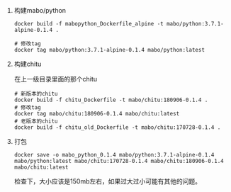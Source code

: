 1. 构建mabo/python

   ```
   docker build -f mabopython_Dockerfile_alpine -t mabo/python:3.7.1-alpine-0.1.4 .
   
   # 修改tag 
   docker tag mabo/python:3.7.1-alpine-0.1.4 mabo/python:latest
   ```

2. 构建chitu

   在上一级目录里面的那个chitu

   ```
   # 新版本的chitu
   docker build -f chitu_Dockerfile -t mabo/chitu:180906-0.1.4 .
   # 修改tag
   docker tag mabo/chitu:180906-0.1.4 mabo/chitu:latest
   # 老版本的chitu
   docker build -f chitu_old_Dockerfile -t mabo/chitu:170728-0.1.4 .
   ```

3. 打包

   ```
   docker save -o mabo_python_0.1.4 mabo/python:3.7.1-alpine-0.1.4 mabo/python:latest mabo/chitu:170728-0.1.4 mabo/chitu:180906-0.1.4 mabo/chitu:latest
   ```

   检查下，大小应该是150mb左右，如果过大过小可能有其他的问题。

